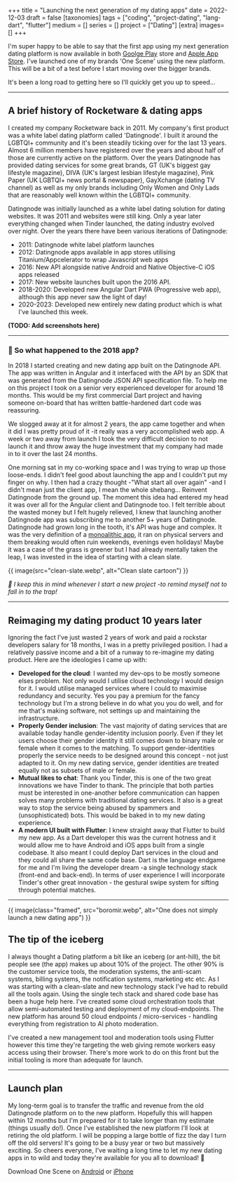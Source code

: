 +++
title = "Launching the next generation of my dating apps"
date = 2022-12-03
draft =  false
[taxonomies]
tags = ["coding", "project-dating", "lang-dart", "flutter"]
medium = []
series = []
project = ["Dating"]
[extra]
images= []
+++

I'm super happy to be able to say that the first app using my next generation dating platform is now available in both [Goolge Play](https://play.google.com/store/apps/details?id=com.onescene.app) store and [Apple App Store](https://apps.apple.com/us/app/one-scene-dating-friends/id6443775589). I've launched one of my brands 'One Scene' using the new platform. This will be a bit of a test before I start moving over the bigger brands.

It's been a long road to getting here so I'll quickly get you up to speed...

---

## A brief history of Rocketware & dating apps

I created my company Rocketware back in 2011. My company's first product was a white label dating platform called 'Datingnode'. I built it around the LGBTQI+ community and it's been steadily ticking over for the last 13 years. Almost 6 million members have registered over the years and about half of those are currently active on the platform. Over the years Datingnode has provided dating services for some great brands, GT (UK's biggest gay lifestyle magazine), DIVA (UK's largest lesbian lifestyle magazine), Pink Paper (UK LGBTQI+ news portal & newspaper), GayXchange (dating TV channel) as well as my only brands including Only Women and Only Lads that are reasonably well known within the LGBTQI+ community.

Datingnode was initially launched as a white label dating solution for dating websites. It was 2011 and websites were still king. Only a year later everything changed when Tinder launched, the dating industry evolved over night. Over the years there have been various iterations of Datingnode:

- 2011: Datingnode white label platform launches
- 2012: Datingnode apps available in app stores utilising Titanium/Appcelerator to wrap Javascript web apps
- 2016: New API alongside native Android and Native Objective-C iOS apps released
- 2017: New website launches built upon the 2016 API.
- 2018-2020: Developed new Angular Dart PWA (Progressive web app), although this app never saw the light of day!
- 2020-2023: Developed new entirely new dating product which is what I've launched this week.

**(TODO: Add screenshots here)**

---

### 🤔 So what happened to the 2018 app?

In 2018 I started creating and new dating app built on the Datingnode API. The app was written in Angular and it interfaced with the API by an SDK that was generated from the Datingnode JSON API specification file. To help me on this project I took on a senior very experienced developer for around 18 months. This would be my first commercial Dart project and having someone on-board that has written battle-hardened dart code was reassuring.

We slogged away at it for almost 2 years, the app came together and when it did I was pretty proud of it -it really was a very accomplished web app. A week or two away from launch I took the very difficult decision to not launch it and throw away the huge investment that my company had made in to it over the last 24 months.

One morning sat in my co-working space and I was trying to wrap up those loose-ends. I didn't feel good about launching the app and I couldn't put my finger on why. I then had a crazy thought -"What start all over again" -and I didn't mean just the client app, I mean the whole shebang... Reinvent Datingnode from the ground up. The moment this idea had entered my head it was over all for the Angular client and Datingnode too. I felt terrible about the wasted money but I felt hugely relieved, I knew that launching another Datingnode app was subscribing me to another 5+ years of Datingnode. Datingnode had grown long in the tooth, it's API was huge and complex. It was the very definition of a [monoalithic app](https://en.wikipedia.org/wiki/Monolithic_application), it ran on physical servers and them breaking would often ruin weekends, evenings even holidays! Maybe it was a case of the grass is greener but I had already mentally taken the leap, I was invested in the idea of starting with a clean slate.

{{ image(src="clean-slate.webp", alt="Clean slate cartoon") }}

_🤣 I keep this in mind whenever I start a new project -to remind myself not to fall in to the trap!_

---

## Reimaging my dating product 10 years later

Ignoring the fact I've just wasted 2 years of work and paid a rockstar developers salary for 18 months, I was in a pretty privileged position. I had a relatively passive income and a bit of a runway to re-imagine my dating product. Here are the ideologies I came up with:

- **Developed for the cloud**: I wanted my dev-ops to be mostly someone elses problem. Not only would I utilise cloud technology I would design for it. I would utilise managed services where I could to maximise redundancy and security. Yes you pay a premium for the fancy technology but I'm a strong believe in do what you you do well, and for me that's making software, not settings up and maintaining the infrastructure.
- **Properly Gender inclusion**: The vast majority of dating services that are available today handle gender-identity inclusion poorly. Even if they let users choose their gender identity it still comes down to binary male or female when it comes to the matching. To support gender-identities properly the service needs to be designed around this concept - not just adapted to it. On my new dating service, gender identities are treated equally not as subsets of male or female.
- **Mutual likes to chat**: Thank you Tinder, this is one of the two great innovations we have Tinder to thank. The principle that both parties must be interested in one-another before communication can happen solves many problems with traditional dating services. It also is a great way to stop the service being abused by spammers and (unsophisticated) bots. This would be baked in to my new dating experience.
- **A modern UI built with Flutter**: I knew straight away that Flutter to build my new app. As a Dart developer this was the current hotness and it would allow me to have Android and iOS apps built from a single codebase. It also meant I could deploy Dart services in the cloud and they could all share the same code base. Dart is the language endgame for me and I'm living the developer dream -a single technology stack (front-end and back-end). In terms of user experience I will incorporate Tinder's other great innovation - the gestural swipe system for sifting through potential matches.

---

{{ image(class="framed", src="boromir.webp", alt="One does not simply launch a new dating app") }}

## The tip of the iceberg

I always thought a Dating platform a bit like an iceberg (or ant-hill), the bit people see (the app) makes up about 10% of the project. The other 90% is the customer service tools, the moderation systems, the anti-scam systems, billing systems, the notification systems, marketing etc etc. As I was starting with a clean-slate and new technology stack I've had to rebuild all the tools again. Using the single tech stack and shared code base has been a huge help here. I've created some cloud orchestration tools that allow semi-automated testing and deployment of my cloud-endpoints. The new platform has around 50 cloud endpoints / micro-services - handling everything from registration to AI photo moderation.

I've created a new management tool and moderation tools using Flutter however this time they're targeting the web giving remote workers easy access using their browser. There's more work to do on this front but the initial tooling is more than adequate for launch.

---

## Launch plan

My long-term goal is to transfer the traffic and revenue from the old Datingnode platform on to the new platform. Hopefully this will happen within 12 months but I'm prepared for it to take longer than my estimate (things usually do!). Once I've established the new platform I'll look at retiring the old platform. I will be popping a large bottle of fizz the day I turn off the old servers! It's going to be a busy year or two but massively exciting. So cheers everyone, I've waiting a long time to let my new dating apps in to wild and today they're available for you all to download! 🎉

Download One Scene on [Android](https://play.google.com/store/apps/details?id=com.onescene.app) or [iPhone](https://apps.apple.com/us/app/one-scene-dating-friends/id6443775589)
